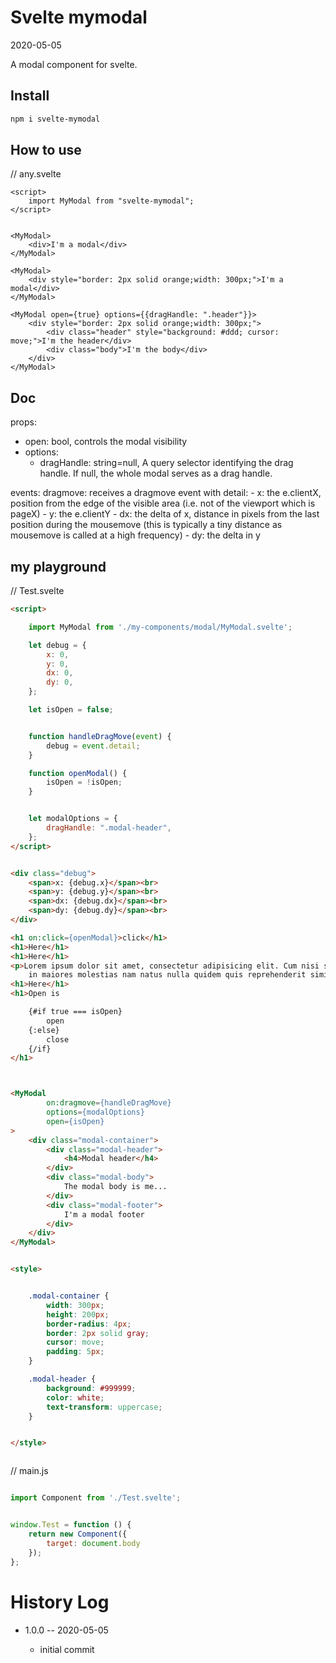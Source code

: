 Svelte mymodal
==========
2020-05-05


A modal component for svelte.



Install
------
```bash
npm i svelte-mymodal
```




How to use
-------

// any.svelte

```svelte
<script>
	import MyModal from "svelte-mymodal";
</script>


<MyModal> 
	<div>I'm a modal</div>
</MyModal>

<MyModal> 
	<div style="border: 2px solid orange;width: 300px;">I'm a modal</div>
</MyModal>

<MyModal open={true} options={{dragHandle: ".header"}}> 
	<div style="border: 2px solid orange;width: 300px;">
		<div class="header" style="background: #ddd; cursor: move;">I'm the header</div>
		<div class="body">I'm the body</div>
	</div>
</MyModal>
```




Doc
----------



props:

- open: bool, controls the modal visibility
- options: 
	- dragHandle: string=null,
         A query selector identifying the drag handle.
         If null, the whole modal serves as a drag handle.
         
events:
	dragmove: receives a dragmove event with detail:
	- x: the e.clientX, position from the edge of the visible area (i.e. not of the viewport which is pageX)
	- y: the e.clientY
	- dx: the delta of x, distance in pixels from the last position during the mousemove (this is typically a tiny distance as mousemove is called at a high frequency)
	- dy: the delta in y






my playground
-------

// Test.svelte

```html
<script>

    import MyModal from './my-components/modal/MyModal.svelte';

    let debug = {
        x: 0,
        y: 0,
        dx: 0,
        dy: 0,
    };

    let isOpen = false;


    function handleDragMove(event) {
        debug = event.detail;
    }

    function openModal() {
        isOpen = !isOpen;
    }


    let modalOptions = {
        dragHandle: ".modal-header",
    };
</script>


<div class="debug">
    <span>x: {debug.x}</span><br>
    <span>y: {debug.y}</span><br>
    <span>dx: {debug.dx}</span><br>
    <span>dy: {debug.dy}</span><br>
</div>

<h1 on:click={openModal}>click</h1>
<h1>Here</h1>
<h1>Here</h1>
<p>Lorem ipsum dolor sit amet, consectetur adipisicing elit. Cum nisi soluta tempore. Aliquid cum, cupiditate eius enim
    in maiores molestias nam natus nulla quidem quis reprehenderit similique ut, veritatis voluptates!</p>
<h1>Here</h1>
<h1>Open is

    {#if true === isOpen}
        open
    {:else}
        close
    {/if}
</h1>



<MyModal
        on:dragmove={handleDragMove}
        options={modalOptions}
        open={isOpen}
>
    <div class="modal-container">
        <div class="modal-header">
            <h4>Modal header</h4>
        </div>
        <div class="modal-body">
            The modal body is me...
        </div>
        <div class="modal-footer">
            I'm a modal footer
        </div>
    </div>
</MyModal>


<style>


    .modal-container {
        width: 300px;
        height: 200px;
        border-radius: 4px;
        border: 2px solid gray;
        cursor: move;
        padding: 5px;
    }

    .modal-header {
        background: #999999;
        color: white;
        text-transform: uppercase;
    }


</style>



```



// main.js

```js

import Component from './Test.svelte';


window.Test = function () {
    return new Component({
        target: document.body
    });
};

```


History Log
===============

- 1.0.0 -- 2020-05-05

    - initial commit
    




